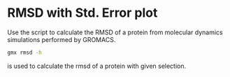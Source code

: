 # RMSD with Std. Error plot
Use the script to calculate the RMSD of a protein from molecular dynamics simulations performed by GROMACS.
```sh
gmx rmsd -h 
```
is used to calculate the rmsd of a protein with given selection.
